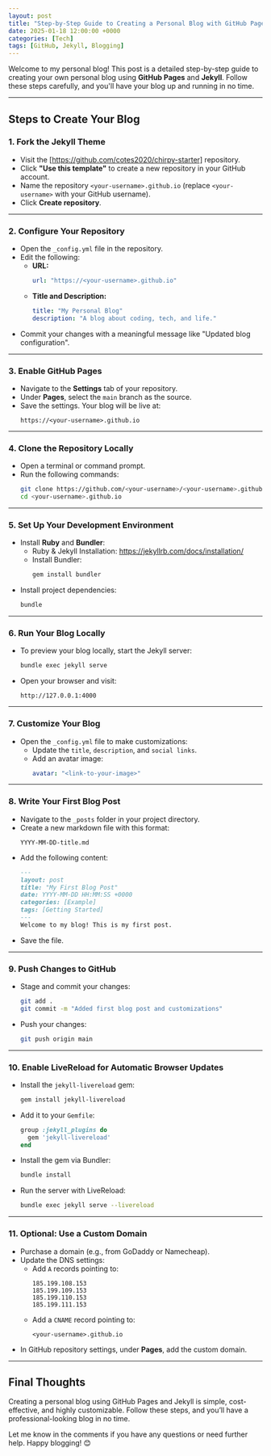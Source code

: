 ```yaml
---
layout: post
title: "Step-by-Step Guide to Creating a Personal Blog with GitHub Pages and Jekyll"
date: 2025-01-18 12:00:00 +0000
categories: [Tech]
tags: [GitHub, Jekyll, Blogging]
---
```


Welcome to my personal blog! This post is a detailed step-by-step guide to creating your own personal blog using **GitHub Pages** and **Jekyll**. Follow these steps carefully, and you'll have your blog up and running in no time.

---

## Steps to Create Your Blog

### **1. Fork the Jekyll Theme**
- Visit the [https://github.com/cotes2020/chirpy-starter] repository.
- Click **"Use this template"** to create a new repository in your GitHub account.
- Name the repository `<your-username>.github.io` (replace `<your-username>` with your GitHub username).
- Click **Create repository**.

---

### **2. Configure Your Repository**
- Open the `_config.yml` file in the repository.
- Edit the following:
  - **URL:**
    ```yaml
    url: "https://<your-username>.github.io"
    ```
  - **Title and Description:**
    ```yaml
    title: "My Personal Blog"
    description: "A blog about coding, tech, and life."
    ```
- Commit your changes with a meaningful message like "Updated blog configuration".

---

### **3. Enable GitHub Pages**
- Navigate to the **Settings** tab of your repository.
- Under **Pages**, select the `main` branch as the source.
- Save the settings. Your blog will be live at:
  ```
  https://<your-username>.github.io
  ```

---

### **4. Clone the Repository Locally**
- Open a terminal or command prompt.
- Run the following commands:
  ```bash
  git clone https://github.com/<your-username>/<your-username>.github.io.git
  cd <your-username>.github.io
  ```

---

### **5. Set Up Your Development Environment**
- Install **Ruby** and **Bundler**:
  - Ruby & Jekyll Installation: https://jekyllrb.com/docs/installation/
  - Install Bundler:
    ```bash
    gem install bundler
    ```
- Install project dependencies:
  ```bash
  bundle 
  ```

---

### **6. Run Your Blog Locally**
- To preview your blog locally, start the Jekyll server:
  ```bash
  bundle exec jekyll serve
  ```
- Open your browser and visit:
  ```
  http://127.0.0.1:4000
  ```

---

### **7. Customize Your Blog**
- Open the `_config.yml` file to make customizations:
  - Update the `title`, `description`, and `social links`.
  - Add an avatar image:
    ```yaml
    avatar: "<link-to-your-image>"
    ```

---

### **8. Write Your First Blog Post**
- Navigate to the `_posts` folder in your project directory.
- Create a new markdown file with this format:
  ```
  YYYY-MM-DD-title.md
  ```
- Add the following content:
  ```markdown
  ---
  layout: post
  title: "My First Blog Post"
  date: YYYY-MM-DD HH:MM:SS +0000
  categories: [Example]
  tags: [Getting Started]
  ---
  Welcome to my blog! This is my first post.
  ```
- Save the file.

---

### **9. Push Changes to GitHub**
- Stage and commit your changes:
  ```bash
  git add .
  git commit -m "Added first blog post and customizations"
  ```
- Push your changes:
  ```bash
  git push origin main
  ```

---

### **10. Enable LiveReload for Automatic Browser Updates**
- Install the `jekyll-livereload` gem:
  ```bash
  gem install jekyll-livereload
  ```
- Add it to your `Gemfile`:
  ```ruby
  group :jekyll_plugins do
    gem 'jekyll-livereload'
  end
  ```
- Install the gem via Bundler:
  ```bash
  bundle install
  ```
- Run the server with LiveReload:
  ```bash
  bundle exec jekyll serve --livereload
  ```

---

### **11. Optional: Use a Custom Domain**
- Purchase a domain (e.g., from GoDaddy or Namecheap).
- Update the DNS settings:
  - Add `A` records pointing to:
    ```
    185.199.108.153
    185.199.109.153
    185.199.110.153
    185.199.111.153
    ```
  - Add a `CNAME` record pointing to:
    ```
    <your-username>.github.io
    ```
- In GitHub repository settings, under **Pages**, add the custom domain.

---

## Final Thoughts

Creating a personal blog using GitHub Pages and Jekyll is simple, cost-effective, and highly customizable. Follow these steps, and you’ll have a professional-looking blog in no time.

Let me know in the comments if you have any questions or need further help. Happy blogging! 😊

